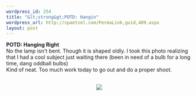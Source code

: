 ```yaml
--- 
wordpress_id: 254
title: "&lt;strong&gt;POTD: Hangin"
wordpress_url: http://spaetzel.com/PermaLink,guid,409.aspx
layout: post
---
```

<strong>POTD: Hanging Right</strong>
        <br />
        No the lamp isn't bent. Though it is shaped oldly. I took this photo realizing that
        I had a cool subject just waiting there (been in need of a bulb for a long time, dang
        oddball bulbs)<br />
        Kind of neat. Too much work today to go out and do a proper shoot.<br />
        <br />
        <center><a href="http://www.redune.com/photos/Edited/Hanging Right_l.jpg"><img src="http://www.redune.com/photos/Edited/Hanging Right_m.jpg" border= 0></a>
        </center>
        <img width="0" height="0" src="http://spaetzel.com/aggbug.ashx?id=409" />
